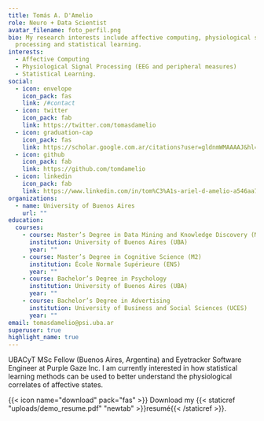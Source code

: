 ```yaml
---
title: Tomás A. D'Amelio
role: Neuro + Data Scientist
avatar_filename: foto_perfil.png
bio: My research interests include affective computing, physiological signal
  processing and statistical learning.
interests:
  - Affective Computing
  - Physiological Signal Processing (EEG and peripheral measures)
  - Statistical Learning.
social:
  - icon: envelope
    icon_pack: fas
    link: /#contact
  - icon: twitter
    icon_pack: fab
    link: https://twitter.com/tomasdamelio
  - icon: graduation-cap
    icon_pack: fas
    link: https://scholar.google.com.ar/citations?user=gldnmWMAAAAJ&hl=en
  - icon: github
    icon_pack: fab
    link: https://github.com/tomdamelio
  - icon: linkedin
    icon_pack: fab
    link: https://www.linkedin.com/in/tom%C3%A1s-ariel-d-amelio-a546aa7a/
organizations:
  - name: University of Buenos Aires
    url: ""
education:
  courses:
    - course: Master’s Degree in Data Mining and Knowledge Discovery (M1+M2)
      institution: University of Buenos Aires (UBA)
      year: ""
    - course: Master’s Degree in Cognitive Science (M2)
      institution: École Normale Supérieure (ENS)
      year: ""
    - course: Bachelor’s Degree in Psychology
      institution: University of Buenos Aires (UBA)
      year: ""
    - course: Bachelor’s Degree in Advertising
      institution: University of Business and Social Sciences (UCES)
      year: ""
email: tomasdamelio@psi.uba.ar
superuser: true
highlight_name: true
---
```

UBACyT MSc Fellow (Buenos Aires, Argentina) and Eyetracker Software Engineer at Purple Gaze Inc. I am currently interested in how statistical learning methods can be used to better understand the physiological correlates of affective states.

{{< icon name="download" pack="fas" >}} Download my {{< staticref "uploads/demo_resume.pdf" "newtab" >}}resumé{{< /staticref >}}.